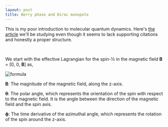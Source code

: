 ```yaml
---
layout: post
title: Berry phase and Dirac monopole
---
```


This is my poor introduction to molecular quantum dynamics. Here's [the article][article] we'll be studying even though it seems to lack supporting citations and honestly a proper structure.


<br>


We start with the effective Lagrangian for the spin-½ in the magnetic field __B__ = [0, 0, __B__] as,

![formula](/myblog/images/lagrangian.png)

__B__: The magnitude of the magnetic field, along the z-axis.

__θ__: The polar angle, which represents the orientation of the spin with respect to the magnetic field. It is the angle between the direction of the magnetic field and the spin axis.

__ϕ__: The time derivative of the azimuthal angle, which represents the rotation of the spin around the z-axis.

















[article]: https://www.qipe.t.u-tokyo.ac.jp/lec_2021a_cond/2021_10_14_2.pdf